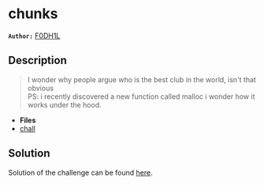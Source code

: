 # chunks

**`Author:`** [F0DH1L](https://github.com/fodhil-ben)

## Description

  > I wonder why people argue who is the best club in the world, isn't that obvious  
  > PS: i recently discovered a new function called malloc i wonder how it works under the hood.

- **Files** 
- [chall](./challenge/chall) 

## Solution

Solution of the challenge can be found [here](solution/).

